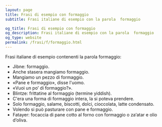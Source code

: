 ```yaml
---
layout: page
title: Frasi di esempio con formaggio 
subtitle: Frasi italiane di esempio con la parola  formaggio

og_title: Frasi di esempio con formaggio 
og_description: Frasi italiane di esempio con la parola  formaggio
og_type: website
permalink: /frasi/f/formaggio.html
---
```


Frasi italiane di esempio contenenti la parola formaggio:


- Jibne: formaggio.
- Anche stasera mangiamo formaggio.
- Mangiamo un pezzo di formaggio.
- «Pane e formaggio», disse l'uomo.
- «Vuoi un po’ di formaggio?».
- Blintze: frittatine al formaggio (termine yiddish).
- C'era una forma di formaggio intera, la si poteva prendere.
- Solo formaggio, salame, biscotti, dolci, cioccolata, latte condensato.
- Volendo si può pasturare con pane e formaggio.
- Fatayer: focaccia di pane cotto al forno con formaggio o za‘atar e olio d’oliva.

